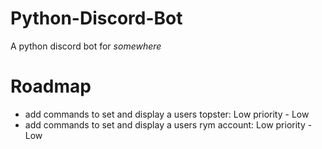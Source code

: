 # Python-Discord-Bot
A python discord bot for *somewhere*
# Roadmap
- add commands to set and display a users topster: Low priority - Low
- add commands to set and display a users rym account: Low priority - Low

